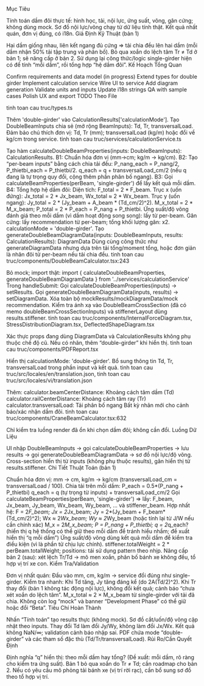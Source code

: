 Mục Tiêu

Tính toán dầm đôi thực tế: hình học, tải, nội lực, ứng suất, võng, gân cứng; không dùng mock.
Sơ đồ nội lực/võng chạy từ dữ liệu tính thật.
Kết quả nhất quán, đơn vị đúng, có i18n.
Giả Định Kỹ Thuật (bản 1)

Hai dầm giống nhau, liên kết ngang đủ cứng ⇒ tải chia đều lên hai dầm (mỗi dầm nhận 50% tải tập trung và phân bố).
Bỏ qua xoắn do lệch tâm Tr ≠ Td ở bản 1; sẽ nâng cấp ở bản 2.
Sử dụng lại công thức/logic single-girder hiện có để tính “mỗi dầm”, rồi tổng hợp “hệ dầm đôi”.
Kế Hoạch Tổng Quan

Confirm requirements and data model (in progress)
Extend types for double girder
Implement calculation service
Wire UI to service
Add diagram generation
Validate units and inputs
Update i18n strings
QA with sample cases
Polish UX and export
TODO Theo File

tinh toan cau truc/types.ts

Thêm 'double-girder' vào CalculationResults['calculationMode'].
Tạo DoubleBeamInputs chia sẻ (mở rộng BeamInputs): Td, Tr, transversalLoad.
Đảm bảo chú thích đơn vị: Td, Tr (mm); transversalLoad (kg/m) hoặc đổi về kg/cm trong service.
tinh toan cau truc/services/calculationService.ts

Tạo hàm calculateDoubleBeamProperties(inputs: DoubleBeamInputs): CalculationResults.
B1: Chuẩn hóa đơn vị (mm→cm; kg/m → kg/cm).
B2: Tạo “per-beam inputs” bằng cách chia tải đều:
P_nang_each = P_nang/2, P_thietbi_each = P_thietbi/2.
q_each = q + transversalLoad_cm/2 (nếu q đang là tự trọng quy đổi, cộng thêm phần phân bố ngang).
B3: Gọi calculateBeamProperties(perBeam, 'single-girder') để lấy kết quả mỗi dầm.
B4: Tổng hợp hệ dầm đôi:
Diện tích: F_total = 2 * F_beam.
Trục x (uốn đứng): Jx_total = 2 * Jx_beam, Wx_total ≈ 2 * Wx_beam.
Trục y (uốn ngang): Jy_total = 2 * (Jy_beam + A_beam * (Td_cm/2)^2).
M_x_total = 2 * M_x_beam; P_total = 2 * P_each = P_nang + P_thietbi.
Ứng suất/độ võng đánh giá theo mỗi dầm (vì dầm hoạt động song song): lấy từ per-beam.
Gân cứng: lấy recommendation từ per-beam; tổng khối lượng gân: x2.
calculationMode = 'double-girder'.
Tạo generateDoubleBeamDiagramData(inputs: DoubleBeamInputs, results: CalculationResults): DiagramData
Dùng cùng công thức như generateDiagramData nhưng dựa trên tải tổng/moment tổng, hoặc đơn giản là nhân đôi từ per-beam nếu tải chia đều.
tinh toan cau truc/components/DoubleBeamCalculator.tsx:243

Bỏ mock; import thật:
import { calculateDoubleBeamProperties, generateDoubleBeamDiagramData } from '../services/calculationService'
Trong handleSubmit:
Gọi calculateDoubleBeamProperties(inputs) → setResults.
Gọi generateDoubleBeamDiagramData(inputs, results) → setDiagramData.
Xóa toàn bộ mockResults/mockDiagramData/mock recommendation.
Kiểm tra ánh xạ vào DoubleBeamCrossSection (đã có memo doubleBeamCrossSectionInputs) và stiffenerLayout dùng results.stiffener.
tinh toan cau truc/components/InternalForceDiagram.tsx, StressDistributionDiagram.tsx, DeflectedShapeDiagram.tsx

Xác thực props đang dùng DiagramData và CalculationResults không phụ thuộc chế độ cũ. Nếu có nhãn, thêm “double-girder” khi hiển thị.
tinh toan cau truc/components/PDFReport.tsx

Hiển thị calculationMode: 'double-girder'.
Bổ sung thông tin Td, Tr, transversalLoad trong phần input và kết quả.
tinh toan cau truc/src/locales/en/translation.json, tinh toan cau truc/src/locales/vi/translation.json

Thêm:
calculator.beamCenterDistance: Khoảng cách tâm dầm (Td)
calculator.railCenterDistance: Khoảng cách tâm ray (Tr)
calculator.transversalLoad: Tải phân bố ngang
Bất kỳ nhãn mới cho cảnh báo/xác nhận dầm đôi.
tinh toan cau truc/components/CraneBeamCalculator.tsx:632

Chỉ kiểm tra luồng render đã ổn khi chọn dầm đôi; không cần đổi.
Luồng Dữ Liệu

UI nhập DoubleBeamInputs → gọi calculateDoubleBeamProperties → lưu results → gọi generateDoubleBeamDiagramData → sơ đồ nội lực/độ võng.
Cross-section hiển thị từ inputs (không phụ thuộc results), gân hiển thị từ results.stiffener.
Chi Tiết Thuật Toán (bản 1)

Chuẩn hóa đơn vị:
mm → cm, kg/m → kg/cm (transversalLoad_cm = transversalLoad / 100).
Chia tải trên mỗi dầm:
P_each = 0.5*(P_nang + P_thietbi)
q_each = q (tự trọng từ inputs) + transversalLoad_cm/2
Gọi calculateBeamProperties(perBeam, 'single-girder') ⇒ lấy:
F_beam, Jx_beam, Jy_beam, Wx_beam, Wy_beam, ... và stiffener_beam.
Hợp nhất hệ:
F = 2*F_beam; Jx = 2*Jx_beam; Jy = 2*(Jy_beam + F_beam*(Td_cm/2)^2);
Wx ≈ 2*Wx_beam; Wy ≈ 2*Wy_beam (hoặc tính lại từ J/W nếu cần chính xác)
M_x = 2*M_x_beam; P = P_nang + P_thietbi; q = 2*q_each? (hiển thị q hệ thống có thể giữ theo mỗi dầm để tránh hiểu nhầm; đề xuất hiển thị “q mỗi dầm”)
Ứng suất/độ võng dùng kết quả mỗi dầm để kiểm tra điều kiện (vì là phần tử chịu lực chính).
stiffener.totalWeight = 2 * perBeam.totalWeight; positions: tái sử dụng pattern theo nhịp.
Nâng cấp bản 2 (sau): xét lệch Tr/Td → mô men xoắn, phân bố bánh xe không đều, tổ hợp vị trí xe con.
Kiểm Tra/Validation

Đơn vị nhất quán:
Đầu vào mm, cm, kg/m → service đổi đúng như single-girder.
Kiểm tra nhanh:
Khi Td tăng, Jy tăng đáng kể (do 2A(Td/2)^2).
Khi Tr thay đổi (bản 1 không tác động nội lực), không đổi kết quả; cảnh báo “chưa xét xoắn do lệch tâm”.
M_x_total ≈ 2 × M_x_beam từ single-girder với tải đã chia.
Không còn log “mock” và banner “Development Phase” có thể giữ hoặc đổi “Beta”.
Tiêu Chí Hoàn Thành

Nhấn “Tính toán” tạo results thực (không mock).
Sơ đồ cắt/uốn/độ võng cập nhật theo inputs.
Thay đổi Td làm đổi Jy/Wy, không làm đổi Jx/Wx.
Kết quả không NaN/∞; validation cảnh báo nhập sai.
PDF chứa mode “double-girder” và các tham số đặc thù (Td/Tr/transversalLoad).
Rủi Ro/Cần Quyết Định

Định nghĩa “q” hiển thị: theo mỗi dầm hay tổng? (Đề xuất: mỗi dầm, rõ ràng cho kiểm tra ứng suất).
Bản 1 bỏ qua xoắn do Tr ≠ Td; cần roadmap cho bản 2.
Nếu có yêu cầu mô phỏng tải bánh xe (vị trí rời rạc), cần bổ sung sơ đồ theo tổ hợp vị trí.